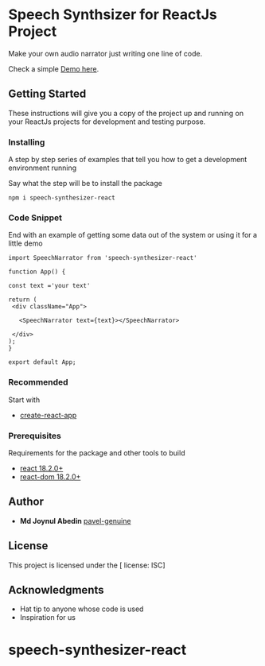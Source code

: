 # Speech Synthsizer for ReactJs Project

Make your own audio narrator just writing one line of code.

Check a simple
[Demo here](https://speech-synthesizer-react.netlify.app/).

## Getting Started

These instructions will give you a copy of the project up and running on
your ReactJs projects for development and testing purpose.

### Installing

A step by step series of examples that tell you how to get a development
environment running

Say what the step will be to install the package

    npm i speech-synthesizer-react

### Code Snippet

End with an example of getting some data out of the system or using it
for a little demo

```JS
import SpeechNarrator from 'speech-synthesizer-react'

function App() {

const text ='your text'

return (
 <div className="App">

   <SpeechNarrator text={text}></SpeechNarrator>

 </div>
);
}

export default App;

```

### Recommended

Start with

- [create-react-app](https://reactjs.org/docs/create-a-new-react-app.html)

### Prerequisites

Requirements for the package and other tools to build

- [react 18.2.0+](https://www.npmjs.com/package/react)
- [react-dom 18.2.0+](https://www.npmjs.com/package/react-dom)

## Author

- **Md Joynul Abedin**
  [pavel-genuine](https://github.com/pavel-genuine)

## License

This project is licensed under the [ license: ISC]

## Acknowledgments

- Hat tip to anyone whose code is used
- Inspiration for us

# speech-synthesizer-react

